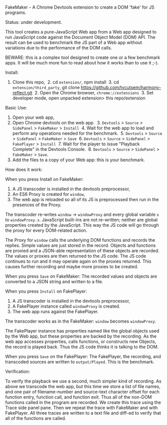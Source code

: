 FakeMaker - A Chrome Devtools extension to create a DOM 'fake' for JS programs.

Status: under development.

This tool creates a pure-JavaScript Web app from a Web app designed to run JavaScript code against the Document Object Model (DOM) API. The result can be used to benchmark the JS part of a Web app without variations due to the 
performance of the DOM calls.

BEWARE: this is a complex tool designed to create one or a few benchmark apps. It will be much more fun to read about how it works than to use it ;-).

Install:
  1. Clone this repo,
  2. cd `extension/`, npm install
  3. cd `extension/third_party`, git clone https://github.com/tvcutsem/harmony-reflect.git
  2. Open the Chrome browser, `chrome://extensions`
  3. Set developer mode, open unpacked extension>  this repo/extension

Basic Use:
  1. Open your web app,
  2. Open Chrome devtools on the web app.
  3. `Devtools` > `Source` > `SidePanel` > `FakeMaker` > `Install`
  4. Wait for the web app to load and perform any operations needed for 
the benchmark.
  5. `Devtools` > `Source` > `SidePanel` > `FakeMaker` > `Save`
  6. `Devtools` > `Source` > `SidePanel` > `FakePlayer` > `Install`
  7. Wait for the player to issue "Playback Complete" in the Devtools Console.
  8. `Devtools` > `Source` > `SidePanel` > `FakeMaker` > `Save`.
  9. Add the files <TBD> to a copy of your Web app: this is your benchmark.

How does it work:

When you press Install on FakeMaker:
  1. A JS transcoder is installed in the devtools preprocessor,
  2. An ES6 Proxy is created for `window`,
  3. The web app is reloaded so all of its JS is preprocessed then run in the presences of the Proxy.

  The transcoder re-writes `window` -> `windowProxy` and every global variable `x` to `windowProxy.x`.  JavaScript built-ins are not re-written; neither are global properties created by the JavaScript. This way the JS code will go through the proxy for every DOM-related action. 

  The Proxy for `window` calls the underlying DOM functions and records the replies. Simple values are just stored in the record. Objects and functions are proxied and a JSON-able representation of these objects are recorded.  The values or proxies are then returned to the JS code. The JS code continues to run and it may operate again on the proxies returned. This causes further recording and maybe more proxies to be created.
 
When you press `Save` on FakeMaker:
  The recorded values and objects are converted to a JSON string and written to a file.

When you press `Install` on FakePlayer:
  1. A JS transcoder is installed in the devtools preprocessor,
  2. A FakePlayer instance called `windowProxy` is created.
  3. The web app runs against the FakePlayer.

The transcoder works as in the FakeMaker: `window` becomes `windowProxy`.

The FakePlayer instance has properties named like the global objects used by the Web app, but these properties are backed by the recording. As the web app accesses properties, calls functions, or constructs new Objects, the record is played back. Thus the JS code thinks it is talking to the DOM.

When you press `Save` on the FakePlayer:
  The FakePlayer, the recording, and transcoded sources are written to `output/Played`.  This is the benchmark.

Verification:

To verify the playback we use a second, much simpler kind of recording. As above we transcode the web app, but this time we store a list of file names, and one pair of filename-number and source-text character offset for each function entry, function call, and function exit. Thus all of the non-DOM functions called in the program are recorded. We create this trace using the Trace side panel pane. Then we repeat the trace with FakeMaker and with FakePlayer. All three traces are written to a text file and diff-ed to verify that all of the functions are called.

